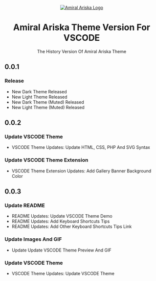 <p align="center">
    <a href="https://i.postimg.cc/fLGLx2J4/amiral-ariska-circle-logo.png">
        <img src="https://i.postimg.cc/fLGLx2J4/amiral-ariska-circle-logo.png" alt="Amiral Ariska Logo">
    </a>
    <h1 align="center">Amiral Ariska Theme Version For VSCODE</h1>
    <p align="center">The History Version Of Amiral Ariska Theme</p>
</p>

## 0.0.1
### Release
- New Dark Theme Released
- New Light Theme Released
- New Dark Theme (Muted) Released
- New Light Theme (Muted) Released

## 0.0.2
### Update VSCODE Theme
- VSCODE Theme Updates: Update HTML, CSS, PHP And SVG Syntax

### Update VSCODE Theme Extension
- VSCODE Theme Extension Updates: Add Gallery Banner Background Color

## 0.0.3
### Update README
- README Updates: Update VSCODE Theme Demo
- README Updates: Add Keyboard Shortcuts Tips
- README Updates: Add Other Keyboard Shortcuts Tips Link

### Update Images And GIF
- Update Update VSCODE Theme Preview And GIF

### Update VSCODE Theme
- VSCODE Theme Updates: Update VSCODE Theme